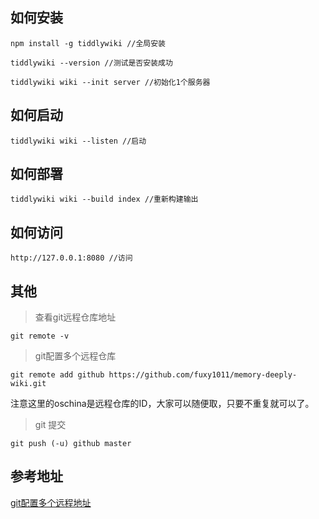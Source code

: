 

## 如何安装

```
npm install -g tiddlywiki //全局安装

tiddlywiki --version //测试是否安装成功

tiddlywiki wiki --init server //初始化1个服务器
```

## 如何启动

```
tiddlywiki wiki --listen //启动
```

## 如何部署

```
tiddlywiki wiki --build index //重新构建输出
```

## 如何访问

```
http://127.0.0.1:8080 //访问
```

## 其他

> 查看git远程仓库地址

```git remote -v``` 

> git配置多个远程仓库

```
git remote add github https://github.com/fuxy1011/memory-deeply-wiki.git
```

注意这里的oschina是远程仓库的ID，大家可以随便取，只要不重复就可以了。

> git 提交

```
git push (-u) github master
```

## 参考地址

[git配置多个远程地址](https://blog.csdn.net/wudajushi/article/details/52038459?utm_medium=distribute.pc_relevant_t0.none-task-blog-BlogCommendFromMachineLearnPai2-1.nonecase&depth_1-utm_source=distribute.pc_relevant_t0.none-task-blog-BlogCommendFromMachineLearnPai2-1.nonecase)